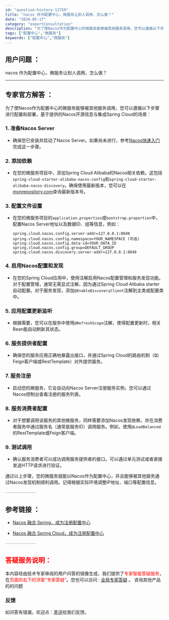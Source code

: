 ```yaml
---
id: "question-history-11759"
title: "nacos 作为配置中心，微服务让别人调用，怎么做？"
date: "2024-05-17"
category: "expertConsultation"
description: "为了使Nacos作为配置中心的微服务能够被其他服务调用，您可以遵循以下步骤进行配置和部署，基于提供的Nacos开源信息与集成Spring Cloud的场景：### 1. 准备Nacos Server- 确保您已安装并启动了Nacos Server。如果尚未进行，参考[Nacos快速入门](../qu"
tags: ["配置中心","微服务"]
keywords: ["配置中心","微服务"]
---
```


## 用户问题 ： 
 nacos 作为配置中心，微服务让别人调用，怎么做？  

---------------
## 专家官方解答 ：

为了使Nacos作为配置中心的微服务能够被其他服务调用，您可以遵循以下步骤进行配置和部署，基于提供的Nacos开源信息与集成Spring Cloud的场景：

### 1. 准备Nacos Server
- 确保您已安装并启动了Nacos Server。如果尚未进行，参考[Nacos快速入门](../quickstart/quick-start.md)完成这一步骤。

### 2. 添加依赖
- 在您的微服务项目中，添加Spring Cloud Alibaba的Nacos相关依赖。这包括`spring-cloud-starter-alibaba-nacos-config`和`spring-cloud-starter-alibaba-nacos-discovery`。确保使用最新版本，您可以在[mvnrepository.com](https://mvnrepository.com/)查询最新版本号。

### 3. 配置文件设置
- 在您的微服务项目的`application.properties`或`bootstrap.properties`中，配置Nacos Server地址以及数据ID、组等信息，例如：
  
  ```
  spring.cloud.nacos.config.server-addr=127.0.0.1:8848
  spring.cloud.nacos.config.namespace=YOUR_NAMESPACE (可选)
  spring.cloud.nacos.config.data-id=YOUR_DATA_ID
  spring.cloud.nacos.config.group=DEFAULT_GROUP
  spring.cloud.nacos.discovery.server-addr=127.0.0.1:8848
  ```

### 4. 启用Nacos配置和发现
- 在您的Spring Cloud应用中，使用注解启用Nacos配置管理和服务发现功能。对于配置管理，通常无需显式注解，因为通过Spring Cloud Alibaba starter自动配置。对于服务发现，添加`@EnableDiscoveryClient`注解到主类或配置类中。

### 5. 应用配置更新监听
- 根据需要，您可以在服务中使用`@RefreshScope`注解，使得配置更新时，相关Bean能自动刷新其状态。

### 6. 服务提供者配置
- 确保您的服务应用正确地暴露出接口，并通过Spring Cloud的路由机制（如Feign客户端或RestTemplate）对外提供服务。

### 7. 服务注册
- 启动您的微服务，它会自动向Nacos Server注册服务实例，您可以通过Nacos控制台查看注册的服务列表。

### 8. 服务消费者配置
- 对于想要调用该服务的其他微服务，同样需要添加Nacos发现依赖，并在消费者服务中通过服务名（通常是服务ID）调用服务。例如，使用`@LoadBalanced`的RestTemplate或Feign客户端。

### 9. 测试调用
- 确认服务消费者可以成功调用服务提供者的接口。可以通过单元测试或者直接发送HTTP请求进行验证。

通过以上步骤，您的微服务就能以Nacos作为配置中心，并且能够被其他服务通过Nacos发现机制顺利调用。记得根据实际环境调整IP地址、端口等配置信息。


<font color="#949494">---------------</font> 


## 参考链接 ：

* [Nacos 融合 Spring，成为注册配置中心](https://nacos.io/docs/latest/ecology/use-nacos-with-spring)
 
 * [Nacos 融合 Spring Cloud，成为注册配置中心](https://nacos.io/docs/latest/ecology/use-nacos-with-spring-cloud)


 <font color="#949494">---------------</font> 
 


## <font color="#FF0000">答疑服务说明：</font> 

本内容经由技术专家审阅的用户问答的镜像生成，我们提供了<font color="#FF0000">专家智能答疑服务</font>，在<font color="#FF0000">页面的右下的浮窗”专家答疑“</font>。您也可以访问 : [全局专家答疑](https://answer.opensource.alibaba.com/docs/intro) 。 咨询其他产品的的问题

### 反馈
如问答有错漏，欢迎点：[差评](https://ai.nacos.io/user/feedbackByEnhancerGradePOJOID?enhancerGradePOJOId=13786)给我们反馈。
